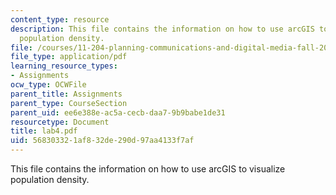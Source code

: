 ```yaml
---
content_type: resource
description: This file contains the information on how to use arcGIS to visualize
  population density.
file: /courses/11-204-planning-communications-and-digital-media-fall-2004/568303321af832de290d97aa4133f7af_lab4.pdf
file_type: application/pdf
learning_resource_types:
- Assignments
ocw_type: OCWFile
parent_title: Assignments
parent_type: CourseSection
parent_uid: ee6e388e-ac5a-cecb-daa7-9b9babe1de31
resourcetype: Document
title: lab4.pdf
uid: 56830332-1af8-32de-290d-97aa4133f7af
---
```

This file contains the information on how to use arcGIS to visualize population density.

